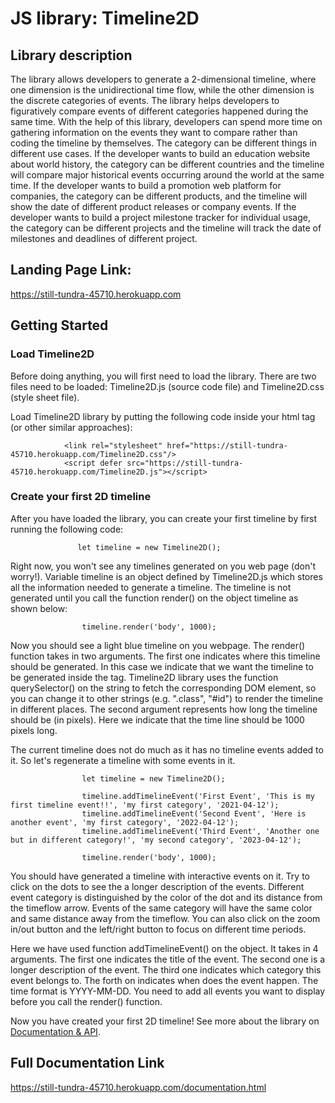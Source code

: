 # JS library: Timeline2D

## Library description
The library allows developers to generate a 2-dimensional timeline, where one dimension is the unidirectional time flow, while the other dimension is the discrete categories of events. The library helps developers to figuratively compare events of different categories happened during the same time. With the help of this library, developers can spend more time on gathering information on the events they want to compare rather than coding the timeline by themselves. The category can be different things in different use cases. If the developer wants to build an education website about world history, the category can be different countries and the timeline will compare major historical events occurring around the world at the same time. If the developer wants to build a promotion web platform for companies, the category can be different products, and the timeline will show the date of different product releases or company events. If the developer wants to build a project milestone tracker for individual usage, the category can be different projects and the timeline will track the date of milestones and deadlines of different project.


## Landing Page Link:
https://still-tundra-45710.herokuapp.com

## Getting Started
### Load Timeline2D
Before doing anything, you will first need to load the library. There are two files need to be loaded: Timeline2D.js (source code file) and Timeline2D.css (style sheet file).

Load Timeline2D library by putting the following code inside your html <head> tag (or other similar approaches):

```
            <link rel="stylesheet" href="https://still-tundra-45710.herokuapp.com/Timeline2D.css"/> 
            <script defer src="https://still-tundra-45710.herokuapp.com/Timeline2D.js"></script> 
```
        
### Create your first 2D timeline
After you have loaded the library, you can create your first timeline by first running the following code:

 ```
                let timeline = new Timeline2D();
 ```
 
Right now, you won't see any timelines generated on you web page (don't worry!). Variable timeline is an object defined by Timeline2D.js which stores all the information needed to generate a timeline. The timeline is not generated until you call the function render() on the object timeline as shown below:

```
                timeline.render('body', 1000);
```

Now you should see a light blue timeline on you webpage. The render() function takes in two arguments. The first one indicates where this timeline should be generated. In this case we indicate that we want the timeline to be generated inside the <body> tag. Timeline2D library uses the function querySelector() on the string to fetch the corresponding DOM element, so you can change it to other strings (e.g. ".class", "#id") to render the timeline in different places. The second argument represents how long the timeline should be (in pixels). Here we indicate that the time line should be 1000 pixels long.

The current timeline does not do much as it has no timeline events added to it. So let's regenerate a timeline with some events in it.

```
                let timeline = new Timeline2D();
                
                timeline.addTimelineEvent('First Event', 'This is my first timeline event!!', 'my first category', '2021-04-12');
                timeline.addTimelineEvent('Second Event', 'Here is another event', 'my first category', '2022-04-12');
                timeline.addTimelineEvent('Third Event', 'Another one but in different category!', 'my second category', '2023-04-12');
                
                timeline.render('body', 1000);
```    

You should have generated a timeline with interactive events on it. Try to click on the dots to see the a longer description of the events. Different event category is distinguished by the color of the dot and its distance from the timeflow arrow. Events of the same category will have the same color and same distance away from the timeflow. You can also click on the zoom in/out button and the left/right button to focus on different time periods.

Here we have used function addTimelineEvent() on the object. It takes in 4 arguments. The first one indicates the title of the event. The second one is a longer description of the event. The third one indicates which category this event belongs to. The forth on indicates when does the event happen. The time format is YYYY-MM-DD. You need to add all events you want to display before you call the render() function.

Now you have created your first 2D timeline! See more about the library on [Documentation & API](https://still-tundra-45710.herokuapp.com/documentation.html).

## Full Documentation Link
https://still-tundra-45710.herokuapp.com/documentation.html
